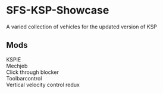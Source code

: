 # SFS-KSP-Showcase
A varied collection of vehicles for the updated version of KSP

Mods
-----
KSPIE  
Mechjeb  
Click through blocker  
Toolbarcontrol  
Vertical velocity control redux

